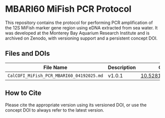 # MBARI60 MiFish PCR Protocol

This repository contains the protocol for performing PCR amplification of the 12S MiFish marker gene region using eDNA extracted from sea water. It was developed at the Monterey Bay Aquarium Research Institute and is archived on Zenodo, with versioning support and a persistent concept DOI.

## Files and DOIs

| File Name              | Description            | Concept DOI                          | Latest Version DOI                      |
|------------------------|-----------------------|---------------------------------------|------------------------------------------|
| `CalCOFI_MiFish_PCR_MBARI60_04192025.md`        | v1.0.1 | [10.5281/zenodo.16923307](https://zenodo.org/records/16923308) | [10.5281/zenodo.16923308](https://zenodo.org/records/16923308) |

## How to Cite

Please cite the appropriate version using its versioned DOI, or use the concept DOI to always refer to the latest version.
